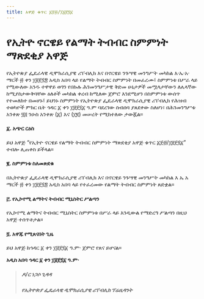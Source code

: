 ```yaml
---
title: አዋጅ ቁጥር ፩፻፴/፲፱፻፺፩
---
```


# የኢትዮ ኖርዌይ የልማት ትብብር ስምምነት ማጽደቂያ አዋጅ

የኢትዮጵያ ፌዴራላዊ ዲሞክራሲያዊ ሪፐብሊክ እና
በኖርዌይ ንጉሣዊ መንግሥት መካከል እ·ኤ·አ· ማርች ፴ ቀን ፲፱፻፺፰ አዲስ አበባ ላይ የልማት ትብብር ስምምነት በመፈረሙ፤ ስምምነቱ በሥራ ላይ የሚውለው አንዱ ተዋዋይ ወገን የበኩሉ ሕገመንግሥታዊ ቅድመ ሁኔታዎች መሟላታቸውን ለሌላኛው ከሚያስታውቅባቸው ዕለቶች መካከል ቀረብ ከሚለው ጀምሮ እንደሚሆን በስምምነቱ ውሰጥ የተመለከተ በመሆኑ፤ ይህንኑ ስምምነት የኢትዮጵያ ፌዴራላዊ ዲሞክራሲያዊ ሪፐብሊክ የሕዝብ ተወካዮች ምክር ቤት ኅዳር ፩ ቀን ፲፱፻፺፩ ዓ.ም ባደረገው ስብሰባ ያጸደቀው ስለሆነ፣ በሕገመንግሥቱ አንቀጽ ፶፭ ንዑስ አንቀጽ (፩) እና (፲፪) መሠረት የሚከተለው ታውጇል።

#### ፩. አጭር ርዕስ

ይህ አዋጅ “የኢትዮ ኖርዌይ የልማት ትብብር ስምምነት
ማጽደቂያ አዋጅ ቁጥር ፩፻፴/፲፱፻፺፩” ተብሎ ሊጠቀስ ይችላል።

#### ፪. ስምምነቱ ስለመጽደቁ

በኢትዮጵያ ፌዴራላዊ ዲሞክራሲያዊ ሪፐብሊክ እና
በኖርዌይ ንጉሣዊ መንግሥት መካከል እ ኤ አ ማርች ፴ ቀን
፲፱፻፺፰ አዲስ አበባ ላይ የተፈረመው የልማት ትብብር
ስምምነት ጸድቋል።

#### ፫. የኢኮኖሚ ልማትና ትብብር ሚኒስትር ሥልጣን

የኢኮኖሚ ልማትና ትብብር ሚኒስትር ስምምነቱ በሥራ ላይ
እንዲውል የማድረግ ሥልጣን በዚህ አዋጅ ተሰጥቶታል።

#### ፬. አዋጁ የሚጸናበት ጊዜ

ይህ አዋጅ ከኅዳር ፩ ቀን ፲፱፻፺፩ ዓ.ም· ጀምሮ የጸና ይሆናል።

**አዲስ አበባ ኅዳር ፩ ቀን ፲፱፻፺፩ ዓ.ም·**

> ##### ዶ/ር ነጋሶ ጊዳዳ
>
> ##### የኢትዮጵያ ፌዴራላዊ ዲሞክራሲያዊ ሪፐብሊክ ፕሬዚዳንት